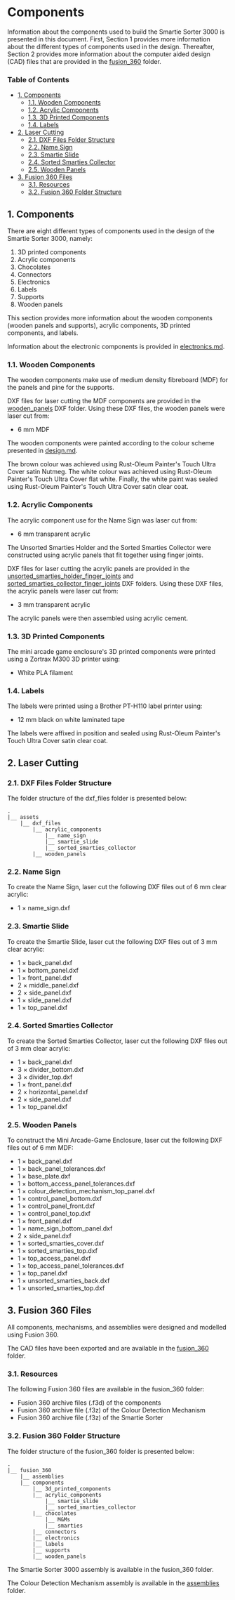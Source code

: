 # Components

Information about the components used to build the Smartie Sorter 3000 is presented in this document. First, Section 1 provides more information about the different types of components used in the design. Thereafter, Section 2 provides more information about the computer aided design (CAD) files that are provided in the [fusion_360](https://github.com/pieterberg/Smartie-Sorter/tree/main/fusion_360) folder.

### Table of Contents

- [1. Components](#1-components)
  - [1.1. Wooden Components](#11-wooden-components)
  - [1.2. Acrylic Components](#12-acrylic-components)
  - [1.3. 3D Printed Components](#13-3d-printed-components)
  - [1.4. Labels](#14-labels)
- [2. Laser Cutting](#2-laser-cutting)
  - [2.1. DXF Files Folder Structure](#21-dxf-files-folder-structure)
  - [2.2. Name Sign](#22-name-sign)
  - [2.3. Smartie Slide](#23-smartie-slide)
  - [2.4. Sorted Smarties Collector](#24-sorted-smarties-collector)
  - [2.5. Wooden Panels](#25-wooden-panels)
- [3. Fusion 360 Files](#3-fusion-360-files)
  - [3.1. Resources](#31-resources)
  - [3.2. Fusion 360 Folder Structure](#32-fusion-360-folder-structure)

## 1. Components

There are eight different types of components used in the design of the Smartie Sorter 3000, namely: 

1. 3D printed components
2. Acrylic components
3. Chocolates
4. Connectors
5. Electronics
6. Labels
7. Supports
8. Wooden panels

This section provides more information about the wooden components (wooden panels and supports), acrylic components, 3D printed components, and labels.

Information about the electronic components is provided in [electronics.md](https://github.com/pieterberg/Smartie-Sorter/blob/main/documentation/electronics.md).

### 1.1. Wooden Components

The wooden components make use of medium density fibreboard (MDF) for the panels and pine for the supports.

DXF files for laser cutting the MDF components are provided in the [wooden_panels](https://github.com/pieterberg/Smartie-Sorter/tree/main/assets/dxf_files/wooden_panels) DXF folder. Using these DXF files, the wooden panels were laser cut from:

- 6 mm MDF

The wooden components were painted according to the colour scheme presented in [design.md](https://github.com/pieterberg/Smartie-Sorter/blob/main/documentation/design.md).

The brown colour was achieved using Rust-Oleum Painter's Touch Ultra Cover satin Nutmeg. The white colour was achieved using Rust-Oleum Painter's Touch Ultra Cover flat white. Finally, the white paint was sealed using Rust-Oleum Painter's Touch Ultra Cover satin clear coat.

### 1.2. Acrylic Components

The acrylic component use for the Name Sign was laser cut from:

- 6 mm transparent acrylic

The Unsorted Smarties Holder and the Sorted Smarties Collector were constructed using acrylic panels that fit together using finger joints.

DXF files for laser cutting the acrylic panels are provided in the [unsorted_smarties_holder_finger_joints](https://github.com/pieterberg/Smartie-Sorter/tree/main/assets/dxf_files/unsorted_smarties_holder_finger_joints) and [sorted_smarties_collector_finger_joints](https://github.com/pieterberg/Smartie-Sorter/tree/main/assets/dxf_files/sorted_smarties_collector_finger_joints) DXF folders. Using these DXF files, the acrylic panels were laser cut from: 

- 3 mm transparent acrylic

The acrylic panels were then assembled using acrylic cement.

### 1.3. 3D Printed Components

The mini arcade game enclosure's 3D printed components were printed using a Zortrax M300 3D printer using:

- White PLA filament

### 1.4. Labels

The labels were printed using a Brother PT-H110 label printer using:

- 12 mm black on white laminated tape

The labels were affixed in position and sealed using Rust-Oleum Painter's Touch Ultra Cover satin clear coat.

## 2. Laser Cutting

### 2.1. DXF Files Folder Structure

The folder structure of the dxf_files folder is presented below:

```
.
|__ assets
    |__ dxf_files
        |__ acrylic_components
            |__ name_sign
            |__ smartie_slide
            |__ sorted_smarties_collector
        |__ wooden_panels
```

### 2.2. Name Sign

To create the Name Sign, laser cut the following DXF files out of 6 mm clear acrylic:

- 1 × name_sign.dxf

### 2.3. Smartie Slide

To create the Smartie Slide, laser cut the following DXF files out of 3 mm clear acrylic:

- 1 × back_panel.dxf
- 1 × bottom_panel.dxf
- 1 × front_panel.dxf
- 2 × middle_panel.dxf
- 2 × side_panel.dxf
- 1 × slide_panel.dxf
- 1 × top_panel.dxf

### 2.4. Sorted Smarties Collector

To create the Sorted Smarties Collector, laser cut the following DXF files out of 3 mm clear acrylic:

- 1 × back_panel.dxf
- 3 × divider_bottom.dxf
- 3 × divider_top.dxf
- 1 × front_panel.dxf
- 2 × horizontal_panel.dxf
- 2 × side_panel.dxf
- 1 × top_panel.dxf

### 2.5. Wooden Panels

To construct the Mini Arcade-Game Enclosure, laser cut the following DXF files out of 6 mm MDF:

- 1 × back_panel.dxf
- 1 × back_panel_tolerances.dxf
- 1 × base_plate.dxf
- 1 × bottom_access_panel_tolerances.dxf
- 1 × colour_detection_mechanism_top_panel.dxf
- 1 × control_panel_bottom.dxf
- 1 × control_panel_front.dxf
- 1 × control_panel_top.dxf
- 1 × front_panel.dxf
- 1 × name_sign_bottom_panel.dxf
- 2 × side_panel.dxf
- 1 × sorted_smarties_cover.dxf
- 1 × sorted_smarties_top.dxf
- 1 × top_access_panel.dxf
- 1 × top_access_panel_tolerances.dxf
- 1 × top_panel.dxf
- 1 × unsorted_smarties_back.dxf
- 1 × unsorted_smarties_top.dxf

## 3. Fusion 360 Files

All components, mechanisms, and assemblies were designed and modelled using Fusion 360.

The CAD files have been exported and are available in the [fusion_360](https://github.com/pieterberg/Smartie-Sorter/tree/main/fusion_360) folder.

### 3.1. Resources

The following Fusion 360 files are available in the fusion_360 folder:

- Fusion 360 archive files (.f3d) of the components
- Fusion 360 archive file (.f3z) of the Colour Detection Mechanism
- Fusion 360 archive file (.f3z) of the Smartie Sorter

### 3.2. Fusion 360 Folder Structure

The folder structure of the fusion_360 folder is presented below:

```
.
|__ fusion_360
    |__ assemblies
    |__ components
        |__ 3d_printed_components
        |__ acrylic_components
            |__ smartie_slide
            |__ sorted_smarties_collector
        |__ chocolates
            |__ M&Ms
            |__ smarties
        |__ connectors
        |__ electronics
        |__ labels      
        |__ supports
        |__ wooden_panels
```
The Smartie Sorter 3000 assembly is available in the fusion_360 folder.

The Colour Detection Mechanism assembly is available in the [assemblies](https://github.com/pieterberg/Smartie-Sorter/tree/main/fusion_360/assemblies) folder.


